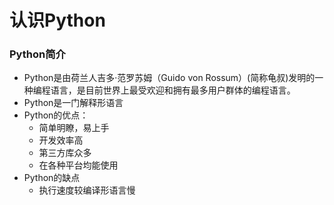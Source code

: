 # 认识Python

### Python简介

- Python是由荷兰人吉多·范罗苏姆（Guido von Rossum）(简称龟叔)发明的一种编程语言，是目前世界上最受欢迎和拥有最多用户群体的编程语言。
- Python是一门解释形语言
- Python的优点：
  - 简单明瞭，易上手
  - 开发效率高
  - 第三方库众多
  - 在各种平台均能使用
- Python的缺点
  - 执行速度较编译形语言慢

